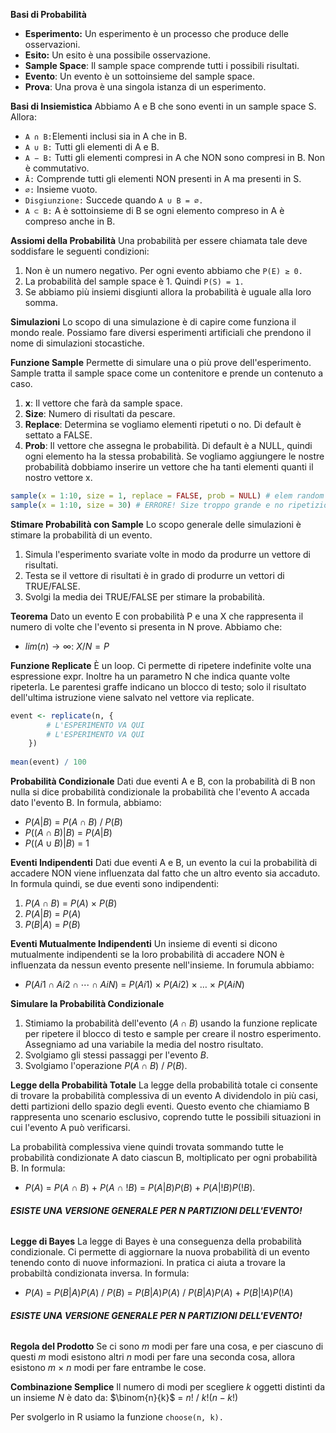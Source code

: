 **Basi di Probabilità**
- **Esperimento:** Un esperimento è un processo che produce delle osservazioni.
- **Esito:** Un esito è una possibile osservazione.
- **Sample Space**: Il sample space comprende tutti i possibili risultati.
- **Evento**: Un evento è un sottoinsieme del sample space.
- **Prova**: Una prova è una singola istanza di un esperimento.

**Basi di Insiemistica**
Abbiamo A e B che sono eventi in un sample space S. Allora:
- `A ∩ B:`Elementi inclusi sia in A che in B.
- `A ∪ B:` Tutti gli elementi di A e B.
- `A − B:` Tutti gli elementi compresi in A che NON sono compresi in B. Non è commutativo.
-  `Ā:` Comprende tutti gli elementi NON presenti in A ma presenti in S.
- `∅:` Insieme vuoto.
- `Disgiunzione:` Succede quando `A ∪ B = ∅.` 
- `A ⊂ B:` A è sottoinsieme di B se ogni elemento compreso in A è compreso anche in B.

**Assiomi della Probabilità**
Una probabilità per essere chiamata tale deve soddisfare le seguenti condizioni:
1) Non è un numero negativo. Per ogni evento abbiamo che `P(E) ≥ 0.`
2) La probabilità del sample space è 1. Quindi `P(S) = 1.`
3) Se abbiamo più insiemi disgiunti allora la probabilità è uguale alla loro somma.

**Simulazioni**
Lo scopo di una simulazione è di capire come funziona il mondo reale. Possiamo fare diversi esperimenti artificiali che prendono il nome di simulazioni stocastiche.

**Funzione Sample**
Permette di simulare una o più prove dell'esperimento. Sample tratta il sample space come un contenitore e prende un contenuto a caso.

1) **x**: Il vettore che farà da sample space.
2) **Size**: Numero di risultati da pescare.
3) **Replace**: Determina se vogliamo elementi ripetuti o no. Di default è settato a FALSE.
4) **Prob**: Il vettore che assegna le probabilità. Di default è a NULL, quindi ogni elemento ha la stessa probabilità. Se vogliamo aggiungere le nostre probabilità dobbiamo inserire un vettore che ha tanti elementi quanti il nostro vettore x.

``` R
sample(x = 1:10, size = 1, replace = FALSE, prob = NULL) # elem random
sample(x = 1:10, size = 30) # ERRORE! Size troppo grande e no ripetizione
```

**Stimare Probabilità con Sample**
Lo scopo generale delle simulazioni è stimare la probabilità di un evento.
1) Simula l'esperimento svariate volte in modo da produrre un vettore di risultati.
2) Testa se il vettore di risultati è in grado di produrre un vettori di TRUE/FALSE.
3) Svolgi la media dei TRUE/FALSE per stimare la probabilità.

**Teorema**
Dato un evento E con probabilità P e una X che rappresenta il numero di volte che l'evento si presenta in N prove. Abbiamo che:
- $lim(n)→∞:$ $X/N = P$

**Funzione Replicate**
È un loop. Ci permette di ripetere indefinite volte una espressione expr. Inoltre ha un parametro N che indica quante volte ripeterla. Le parentesi graffe indicano un blocco
di testo; solo il risultato dell'ultima istruzione viene salvato nel vettore via replicate.

``` R
event <- replicate(n, {
		# L'ESPERIMENTO VA QUI
		# L'ESPERIMENTO VA QUI
	})
	
mean(event) / 100
```

**Probabilità Condizionale**
Dati due eventi A e B, con la probabilità di B non nulla si dice probabilità condizionale la probabilità che l'evento A accada dato l'evento B. In formula, abbiamo:
- $P(A|B)$ $=$ $P(A∩B)$ / $P(B)$
- $P((A∩B)|B)$ $=$ $P(A|B)$
- $P((A∪B)|B)$ $=$ $1$

**Eventi Indipendenti**
Dati due eventi A e B, un evento la cui la probabilità di accadere NON viene influenzata dal fatto che un altro evento sia accaduto. In formula quindi, se due eventi sono indipendenti:
1) $P(A∩B)$ $=$ $P(A)$ $×$ $P(B)$
2) $P(A|B)$ $=$ $P(A)$
3) $P(B|A)$ $=$ $P(B)$

**Eventi Mutualmente Indipendenti**
Un insieme di eventi si dicono mutualmente indipendenti se la loro probabilità di accadere NON è influenzata da nessun evento presente nell'insieme. In forumula abbiamo:
- $P(Ai1∩Ai2∩⋯∩AiN)$ $=$ $P(Ai1)$ $×$ $P(Ai2)$ $×$ $…$ $×$ $P(AiN)$

**Simulare la Probabilità Condizionale**
1) Stimiamo la probabilità dell'evento $(A ∩ B)$ usando la funzione replicate per ripetere il blocco di testo e sample per creare il nostro esperimento. Assegniamo ad una variabile la media del nostro risultato.
2) Svolgiamo gli stessi passaggi per l'evento $B$.
3) Svolgiamo l'operazione $P(A∩B)$ $/$ $P(B)$.

**Legge della Probabilità Totale**
La legge della probabilità totale ci consente di trovare la probabilità complessiva di un evento A dividendolo in più casi, detti partizioni dello spazio degli eventi. Questo evento che chiamiamo B rappresenta uno scenario esclusivo, coprendo tutte le possibili situazioni in cui
l'evento A può verificarsi. 

La probabilità complessiva viene quindi trovata sommando tutte le probabilità condizionate A dato ciascun B, moltiplicato per ogni probabilità B. In formula:
- $P(A)$ $=$ $P(A$ $∩$ $B)$ + $P(A$ $∩$ $!B)$ $=$ $P(A$$|$$B)$$P(B)$ $+$ $P(A$$|$$!B)$$P(!B)$.
###### **ESISTE UNA VERSIONE GENERALE PER N PARTIZIONI DELL'EVENTO!**

**Legge di Bayes**
La legge di Bayes è una conseguenza della probabilità condizionale. Ci permette di aggiornare la nuova probabilità di un evento tenendo conto di nuove informazioni. In pratica ci aiuta a trovare la probabiltà condizionata inversa. In formula:
- $P(A)$ $=$ $P(B|A)P(A)$ $/$ $P(B)$ $=$ $P(B|A)P(A)$ $/$ $P(B|A)P(A)$ $+$ $P(B|!A)P(!A)$
###### **ESISTE UNA VERSIONE GENERALE PER N PARTIZIONI DELL'EVENTO!**

**Regola del Prodotto**
Se ci sono $m$ modi per fare una cosa, e per ciascuno di questi $m$ modi esistono altri $n$ modi per fare una seconda cosa, allora esistono $m$ $×$ $n$ modi per fare entrambe le cose.

**Combinazione Semplice**
Il numero di modi per scegliere $k$ oggetti distinti da un insieme $N$ è dato da:
$\binom{n}{k}$ $=$ $n!$ $/$ $k!(n - k!)$

Per svolgerlo in R usiamo la funzione `choose(n, k).`


